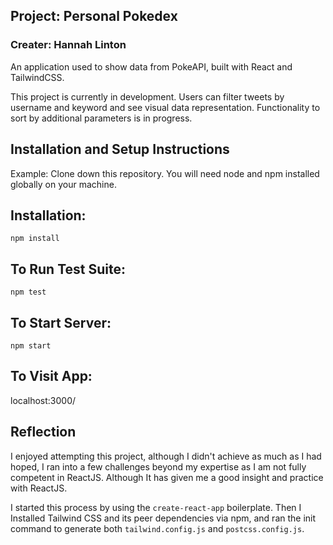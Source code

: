 ## Project: Personal Pokedex
### Creater: Hannah Linton

An application used to show data from PokeAPI, built with React and TailwindCSS.

This project is currently in development. Users can filter tweets by username and keyword and see visual data representation. Functionality to sort by additional parameters is in progress.


## Installation and Setup Instructions
Example:
Clone down this repository. You will need node and npm installed globally on your machine.

## Installation:

`npm install`

## To Run Test Suite:

`npm test`

## To Start Server:

`npm start`

## To Visit App:

localhost:3000/

## Reflection
I enjoyed attempting this project, although I didn't achieve as much as I had hoped, I ran into a few challenges beyond my expertise as I am not fully competent in ReactJS. Although It has given me a good insight and practice with ReactJS.

I started this process by using the `create-react-app` boilerplate. Then I Installed Tailwind CSS and its peer dependencies via npm, and ran the init command to generate both `tailwind.config.js` and `postcss.config.js`.

